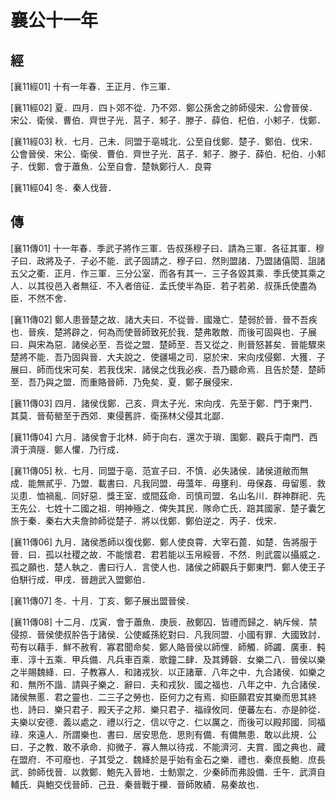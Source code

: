 # 襄公十一年

## 經 <a name="09Xiang11Jing"></a>

<a name="09Xiang11Jing01">[襄11經01]</a> 十有一年春．王正月．作三軍．

<a name="09Xiang11Jing02">[襄11經02]</a> 夏．四月．四卜郊不從．乃不郊．鄭公孫舍之帥師侵宋．公會晉侯．宋公．衛侯．曹伯．齊世子光．莒子．邾子．滕子．薛伯．杞伯．小邾子．伐鄭．

<a name="09Xiang11Jing03">[襄11經03]</a> 秋．七月．己未．同盟于亳城北．公至自伐鄭．楚子．鄭伯．伐宋．公會晉侯．宋公．衛侯．曹伯．齊世子光．莒子．邾子．滕子．薛伯．杞伯．小邾子．伐鄭．會于蕭魚．公至自會．楚執鄭行人．良霄

<a name="09Xiang11Jing04">[襄11經04]</a> 冬．秦人伐晉．

## 傳 <a name="09Xiang11Zhuan"></a>

<a name="09Xiang11Zhuan01">[襄11傳01]</a> 十一年春．季武子將作三軍．告叔孫穆子曰．請為三軍．各征其軍．穆子曰．政將及子．子必不能．武子固請之．穆子曰．然則盟諸．乃盟諸僖閎．詛諸五父之衢．正月．作三軍．三分公室．而各有其一．三子各毀其乘．季氏使其乘之人．以其役邑入者無征．不入者倍征．孟氏使半為臣．若子若弟．叔孫氏使盡為臣．不然不舍．

<a name="09Xiang11Zhuan02">[襄11傳02]</a> 鄭人患晉楚之故．諸大夫曰．不從晉．國幾亡．楚弱於晉．晉不吾疾也．晉疾．楚將辟之．何為而使晉師致死於我．楚弗敢敵．而後可固與也．子展曰．與宋為惡．諸侯必至．吾從之盟．楚師至．吾又從之．則晉怒甚矣．晉能驟來楚將不能．吾乃固與晉．大夫說之．使疆場之司．惡於宋．宋向戌侵鄭．大獲．子展曰．師而伐宋可矣．若我伐宋．諸侯之伐我必疾．吾乃聽命焉．且告於楚．楚師至．吾乃與之盟．而重賂晉師．乃免矣．夏．鄭子展侵宋．

<a name="09Xiang11Zhuan03">[襄11傳03]</a> 四月．諸侯伐鄭．己亥．齊太子光．宋向戌．先至于鄭．門于東門．其莫．晉荀罃至于西郊．東侵舊許．衛孫林父侵其北鄙．

<a name="09Xiang11Zhuan04">[襄11傳04]</a> 六月．諸侯會于北林．師于向右．還次于瑣．圍鄭．觀兵于南門．西濟于濟隧．鄭人懼．乃行成．

<a name="09Xiang11Zhuan05">[襄11傳05]</a> 秋．七月．同盟于亳．范宣子曰．不慎．必失諸侯．諸侯道敝而無成．能無貳乎．乃盟．載書曰．凡我同盟．毋薀年．毋壅利．毋保姦．毋留慝．救災患．恤禍亂．同好惡．獎王室．或間茲命．司慎司盟．名山名川．群神群祀．先王先公．七姓十二國之祖．明神殛之．俾失其民．隊命亡氏．踣其國家．楚子囊乞旅于秦．秦右大夫詹帥師從楚子．將以伐鄭．鄭伯逆之．丙子．伐宋．

<a name="09Xiang11Zhuan06">[襄11傳06]</a> 九月．諸侯悉師以復伐鄭．鄭人使良霄．大宰石蓖．如楚．告將服于晉．曰．孤以社稷之故．不能懷君．君若能以玉帛綏晉．不然．則武震以攝威之．孤之願也．楚人執之．書曰行人．言使人也．諸侯之師觀兵于鄭東門．鄭人使王子伯駢行成．甲戌．晉趙武入盟鄭伯．

<a name="09Xiang11Zhuan07">[襄11傳07]</a> 冬．十月．丁亥．鄭子展出盟晉侯．

<a name="09Xiang11Zhuan08">[襄11傳08]</a> 十二月．戊寅．會于蕭魚．庚辰．赦鄭囚．皆禮而歸之．納斥候．禁侵掠．晉侯使叔肸告于諸侯．公使臧孫紇對曰．凡我同盟．小國有罪．大國致討．苟有以藉手．鮮不赦宥．寡君聞命矣．鄭人賂晉侯以師悝．師觸．師蠲．廣車．軘車．淳十五乘．甲兵備．凡兵車百乘．歌鐘二肆．及其鎛磬．女樂二八．晉侯以樂之半賜魏絳．曰．子教寡人．和諸戎狄．以正諸華．八年之中．九合諸侯．如樂之和．無所不諧．請與子樂之．辭曰．夫和戎狄．國之福也．八年之中．九合諸侯．諸侯無慝．君之靈也．二三子之勞也．臣何力之有焉．抑臣願君安其樂而思其終也．詩曰．樂只君子．殿天子之邦．樂只君子．福祿攸同．便蕃左右．亦是帥從．夫樂以安德．義以處之．禮以行之．信以守之．仁以厲之．而後可以殿邦國．同福祿．來遠人．所謂樂也．書曰．居安思危．思則有備．有備無患．敢以此規．公曰．子之教．敢不承命．抑微子．寡人無以待戎．不能濟河．夫賞．國之典也．藏在盟府．不可廢也．子其受之．魏絳於是乎始有金石之樂．禮也．秦庶長鮑．庶長武．帥師伐晉．以救鄭．鮑先入晉地．士魴禦之．少秦師而弗設備．壬午．武濟自輔氏．與鮑交伐晉師．己丑．秦晉戰于櫟．晉師敗績．易秦故也．

